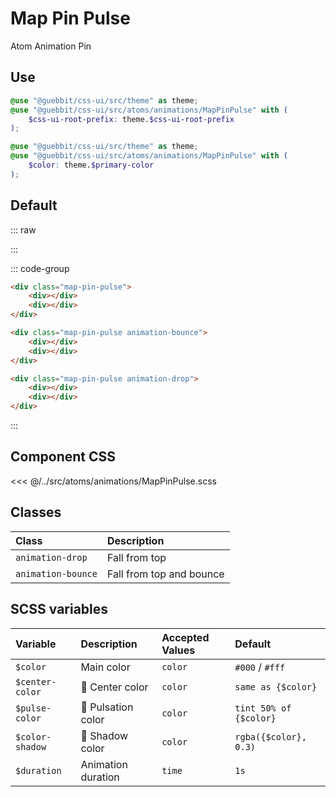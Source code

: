 # Map Pin Pulse
<Badge type="tip">Atom</Badge> <Badge type="info">Animation</Badge> <Badge type="info">Pin</Badge>

## Use

```scss
@use "@guebbit/css-ui/src/theme" as theme;
@use "@guebbit/css-ui/src/atoms/animations/MapPinPulse" with (
    $css-ui-root-prefix: theme.$css-ui-root-prefix
);
```

```scss
@use "@guebbit/css-ui/src/theme" as theme;
@use "@guebbit/css-ui/src/atoms/animations/MapPinPulse" with (
    $color: theme.$primary-color
);
```

## Default

::: raw
<div class="dev-section">
    <div class="map-pin-pulse">
        <span></span>
        <span></span>
    </div>
    <div class="map-pin-pulse animation-bounce">
        <span></span>
        <span></span>
    </div>
    <div class="map-pin-pulse animation-drop">
        <span></span>
        <span></span>
    </div>
</div>
:::

::: code-group
```html [default]
<div class="map-pin-pulse">
    <div></div>
    <div></div>
</div>
```
```html [bounce]
<div class="map-pin-pulse animation-bounce">
    <div></div>
    <div></div>
</div>
```
```html [drop]
<div class="map-pin-pulse animation-drop">
    <div></div>
    <div></div>
</div>
```
:::


## Component CSS

<<< @/../src/atoms/animations/MapPinPulse.scss

## Classes

| Class              | Description              |
|:-------------------|:-------------------------|
| `animation-drop`   | Fall from top            |
| `animation-bounce` | Fall from top and bounce |

## SCSS variables

| Variable          | Description                                        | Accepted Values | Default                 |
|:------------------|:---------------------------------------------------|:----------------|:------------------------|
| `$color`          | Main color                                         | `color`         | `#000` / `#fff`         |
| `$center-color`   | :first_quarter_moon_with_face: Center color        | `color`         | `same as {$color}`      |
| `$pulse-color`    | :first_quarter_moon_with_face: Pulsation color     | `color`         | `tint 50% of {$color}`  |
| `$color-shadow`   | :first_quarter_moon_with_face: Shadow color        | `color`         | `rgba({$color}, 0.3)`   |
| `$duration`       | Animation duration                                 | `time`          | `1s`                    |


<style lang="scss">
@use "../docs/theme" as theme;
@use "../src/atoms/animations/MapPinPulse" with (
    $css-ui-root-prefix: theme.$css-ui-root-prefix
);
</style>